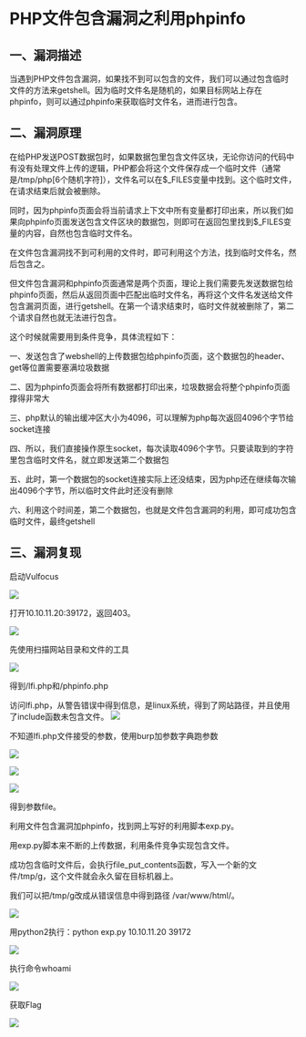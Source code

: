 # PHP文件包含漏洞之利用phpinfo

## 一、漏洞描述

当遇到PHP文件包含漏洞，如果找不到可以包含的文件，我们可以通过包含临时文件的方法来getshell。因为临时文件名是随机的，如果目标网站上存在phpinfo，则可以通过phpinfo来获取临时文件名，进而进行包含。

## 二、漏洞原理

在给PHP发送POST数据包时，如果数据包里包含文件区块，无论你访问的代码中有没有处理文件上传的逻辑，PHP都会将这个文件保存成一个临时文件（通常是/tmp/php[6个随机字符]），文件名可以在$_FILES变量中找到。这个临时文件，在请求结束后就会被删除。

同时，因为phpinfo页面会将当前请求上下文中所有变量都打印出来，所以我们如果向phpinfo页面发送包含文件区块的数据包，则即可在返回包里找到$_FILES变量的内容，自然也包含临时文件名。

在文件包含漏洞找不到可利用的文件时，即可利用这个方法，找到临时文件名，然后包含之。

但文件包含漏洞和phpinfo页面通常是两个页面，理论上我们需要先发送数据包给phpinfo页面，然后从返回页面中匹配出临时文件名，再将这个文件名发送给文件包含漏洞页面，进行getshell。在第一个请求结束时，临时文件就被删除了，第二个请求自然也就无法进行包含。

这个时候就需要用到条件竞争，具体流程如下：

一、发送包含了webshell的上传数据包给phpinfo页面，这个数据包的header、get等位置需要塞满垃圾数据

二、因为phpinfo页面会将所有数据都打印出来，垃圾数据会将整个phpinfo页面撑得非常大

三、php默认的输出缓冲区大小为4096，可以理解为php每次返回4096个字节给socket连接

四、所以，我们直接操作原生socket，每次读取4096个字节。只要读取到的字符里包含临时文件名，就立即发送第二个数据包

五、此时，第一个数据包的socket连接实际上还没结束，因为php还在继续每次输出4096个字节，所以临时文件此时还没有删除

六、利用这个时间差，第二个数据包，也就是文件包含漏洞的利用，即可成功包含临时文件，最终getshell

## 三、漏洞复现

启动Vulfocus

![](./images/图片1.png)

打开10.10.11.20:39172，返回403。

![](.//images/图片2.png)

先使用扫描网站目录和文件的工具

![](.//images/图片3.png)

得到/lfi.php和/phpinfo.php

访问lfi.php，从警告错误中得到信息，是linux系统，得到了网站路径，并且使用了include函数未包含文件。
![](./images/图片4.png)

不知道lfi.php文件接受的参数，使用burp加参数字典跑参数

![](./images/图片5.png)

![](./images/图片6.png)

![](./images/图片7.png)

得到参数file。

利用文件包含漏洞加phpinfo，找到网上写好的利用脚本exp.py。

用exp.py脚本来不断的上传数据，利用条件竞争实现包含文件。

成功包含临时文件后，会执行file_put_contents函数，写入一个新的文件/tmp/g，这个文件就会永久留在目标机器上。

我们可以把/tmp/g改成从错误信息中得到路径 /var/www/html/。

![](./images/图片8.png)

用python2执行：python exp.py 10.10.11.20 39172

![](./images/图片9.png)

执行命令whoami

![](./images/图片10.png)

获取Flag

![](./images/图片11.png)
